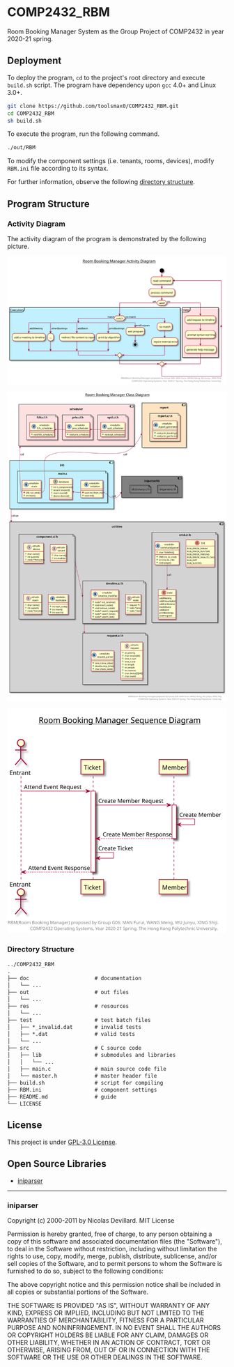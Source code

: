 # COMP2432_RBM

Room Booking Manager System as the Group Project of COMP2432 in year 2020-21 spring.

## Deployment

To deploy the program, `cd` to the project's root directory and execute `build.sh` script. The program have dependency upon `gcc` 4.0+ and Linux 3.0+.

```sh
git clone https://github.com/toolsmax0/COMP2432_RBM.git
cd COMP2432_RBM
sh build.sh
```

To execute the program, run the following command.

```sh
./out/RBM
```

To modify the component settings (i.e. tenants, rooms, devices), modify `RBM.ini` file according to its syntax. 

For further information, observe the following [directory structure](#directory-structure).

## Program Structure

### Activity Diagram

The activity diagram of the program is demonstrated by the following picture.

![Activity Diagram](./res/svg/activity_diagram.svg)

![Class Diagram](./res/svg/class_diagram.svg)

![Sequence Diagram](./res/svg/sequence_diagram.svg)

### Directory Structure

```
../COMP2432_RBM
.
├── doc                     # documentation
│   └── ...
├── out                     # out files
│   └── ...
├── res                     # resources
│   └── ...
├── test                    # test batch files
│   ├── *_invalid.dat       # invalid tests
│   ├── *.dat               # valid tests
│   └── ...
├── src                     # C source code
│   ├── lib                 # submodules and libraries
│   │   └── ...
│   ├── main.c              # main source code file
│   └── master.h            # master header file
├── build.sh                # script for compiling
├── RBM.ini                 # component settings
├── README.md               # guide
└── LICENSE
```

## License

This project is under [GPL-3.0 License](./LICENSE).

## Open Source Libraries

- [iniparser](https://github.com/ndevilla/iniparser)

---

### iniparser

Copyright (c) 2000-2011 by Nicolas Devillard.
MIT License

Permission is hereby granted, free of charge, to any person obtaining a
copy of this software and associated documentation files (the "Software"),
to deal in the Software without restriction, including without limitation
the rights to use, copy, modify, merge, publish, distribute, sublicense,
and/or sell copies of the Software, and to permit persons to whom the
Software is furnished to do so, subject to the following conditions:

The above copyright notice and this permission notice shall be included in
all copies or substantial portions of the Software.

THE SOFTWARE IS PROVIDED "AS IS", WITHOUT WARRANTY OF ANY KIND, EXPRESS OR
IMPLIED, INCLUDING BUT NOT LIMITED TO THE WARRANTIES OF MERCHANTABILITY,
FITNESS FOR A PARTICULAR PURPOSE AND NONINFRINGEMENT. IN NO EVENT SHALL THE
AUTHORS OR COPYRIGHT HOLDERS BE LIABLE FOR ANY CLAIM, DAMAGES OR OTHER
LIABILITY, WHETHER IN AN ACTION OF CONTRACT, TORT OR OTHERWISE, ARISING
FROM, OUT OF OR IN CONNECTION WITH THE SOFTWARE OR THE USE OR OTHER
DEALINGS IN THE SOFTWARE.